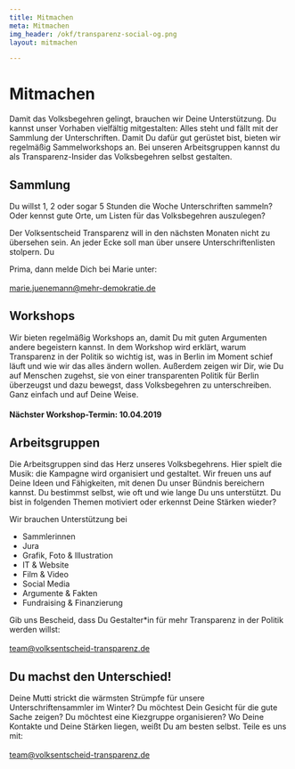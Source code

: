 ```yaml
---
title: Mitmachen
meta: Mitmachen
img_header: /okf/transparenz-social-og.png
layout: mitmachen

---
```

# Mitmachen

Damit das Volksbegehren gelingt, brauchen wir Deine Unterstützung. Du kannst unser Vorhaben vielfältig mitgestalten: Alles steht und fällt mit der Sammlung der Unterschriften. Damit Du dafür gut gerüstet bist, bieten wir regelmäßig Sammelworkshops an. Bei unseren Arbeitsgruppen kannst du als Transparenz-Insider das Volksbegehren selbst gestalten. 



## Sammlung
Du willst 1, 2 oder sogar 5 Stunden die Woche Unterschriften sammeln? Oder kennst gute Orte, um Listen für das Volksbegehren auszulegen? 

Der Volksentscheid Transparenz will in den nächsten Monaten nicht zu übersehen sein. An jeder Ecke soll man über unsere Unterschriftenlisten stolpern. Du

Prima, dann melde Dich bei Marie unter: <br><br>
marie.juenemann@mehr-demokratie.de

## Workshops

Wir bieten regelmäßig Workshops an, damit Du mit guten Argumenten andere begeistern kannst. In dem Workshop wird erklärt, warum Transparenz in der Politik so wichtig ist, was in Berlin im Moment schief läuft und wie wir das alles ändern wollen. Außerdem zeigen wir Dir, wie Du auf Menschen zugehst, sie von einer transparenten Politik für Berlin überzeugst und dazu bewegst, dass Volksbegehren zu unterschreiben. Ganz einfach und auf Deine Weise.

#### Nächster Workshop-Termin: 10.04.2019



## Arbeitsgruppen

Die Arbeitsgruppen sind das Herz unseres Volksbegehrens. Hier spielt die Musik: die Kampagne wird organisiert und gestaltet. Wir freuen uns auf Deine Ideen und Fähigkeiten, mit denen Du unser Bündnis bereichern kannst. Du bestimmst selbst, wie oft und wie lange Du uns unterstützt.
Du bist in folgenden Themen motiviert oder erkennst Deine Stärken wieder? 


Wir brauchen Unterstützung bei
- Sammlerinnen
- Jura
- Grafik, Foto & Illustration
- IT & Website
- Film & Video
- Social Media
- Argumente & Fakten
- Fundraising & Finanzierung


Gib uns Bescheid, dass Du Gestalter*in für mehr Transparenz in der Politik werden willst: 
<br><br>
team@volksentscheid-transparenz.de


## Du machst den Unterschied! 
Deine Mutti strickt die wärmsten Strümpfe für unsere Unterschriftensammler im Winter? Du möchtest Dein Gesicht für die gute Sache zeigen? Du möchtest eine Kiezgruppe organisieren? Wo Deine Kontakte und Deine Stärken liegen, weißt Du am besten selbst. Teile es uns mit: <br><br>team@volksentscheid-transparenz.de

